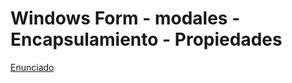 # Windows Form - modales - Encapsulamiento - Propiedades

[Enunciado](https://docs.google.com/document/d/1fPd2SNGcgymZnVEZboSQpI9alYgTBPi0/preview)
